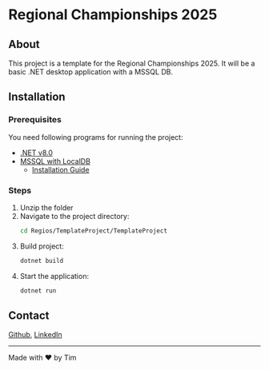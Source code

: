 # Regional Championships 2025

## About
This project is a template for the Regional Championships 2025. It will be a basic .NET desktop application with a MSSQL DB.

## Installation
### Prerequisites
You need following programs for running the project:
- [.NET v8.0](https://dotnet.microsoft.com/en-us/download/dotnet/8.0)
- [MSSQL with LocalDB](https://www.microsoft.com/en-us/sql-server/sql-server-downloads)
    - [Installation Guide](https://www.youtube.com/watch?v=PBG40wvhiG0)


### Steps
1. Unzip the folder
2. Navigate to the project directory:  
   ```sh
   cd Regios/TemplateProject/TemplateProject
   ```
3. Build project:  
   ```sh
   dotnet build
   ```
4. Start the application:  
   ```sh
   dotnet run
   ```

## Contact
[Github](https://github.com/Nivre0), [LinkedIn](https://www.linkedin.com/in/tim-l-a65275274/)

---
Made with ❤️ by Tim

